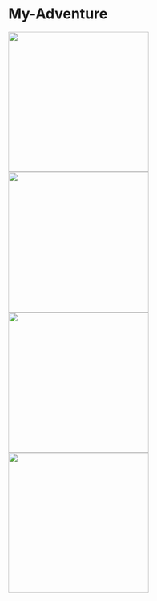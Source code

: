 # My-Adventure


 <img src="https://user-images.githubusercontent.com/11560987/218266127-526b1d95-2d00-4d2f-bb4d-d4e04ea0277b.png" width="280"/> 
 
 <img src="https://user-images.githubusercontent.com/11560987/218266158-70c38017-643b-4f4c-b805-6706e5cc0942.png" width="280"/> 
 
 <img src="https://user-images.githubusercontent.com/11560987/218266173-61c9d584-2d15-42e3-8333-46980b9430e5.png" width="280"/> 
 
 <img src="https://user-images.githubusercontent.com/11560987/218266176-466aae29-f337-4275-ade0-3070b6e30c1b.png" width="280"/> 

